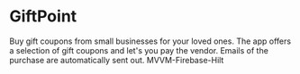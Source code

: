 # GiftPoint
Buy gift coupons from small businesses for your loved ones.
The app offers a selection of gift coupons and let's you pay the vendor. Emails of the purchase are automatically sent out.
MVVM-Firebase-Hilt
